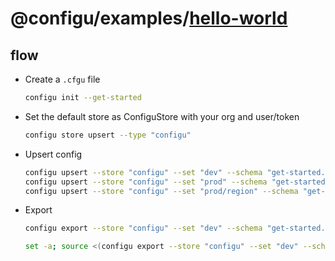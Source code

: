 # @configu/examples/[hello-world](https://en.wikipedia.org/wiki/%22Hello,_World!%22_program)

## flow

- Create a `.cfgu` file
  ```bash
  configu init --get-started
  ```
- Set the default store as ConfiguStore with your org and user/token
  ```bash
  configu store upsert --type "configu"
  ```
- Upsert config
  ```bash
  configu upsert --store "configu" --set "dev" --schema "get-started.cfgu.json" --config "GREETING=hey" --config "SUBJECT=<VALUE>"
  configu upsert --store "configu" --set "prod" --schema "get-started.cfgu.json" -c "SUBJECT=<VALUE>"
  configu upsert --store "configu" --set "prod/region" --schema "get-started.cfgu.json" -c "GREETING=welcome"
  ```
- Export
  ```bash
  configu export --store "configu" --set "dev" --schema "get-started.cfgu.json" --run "<EXECUTABLE>"

  set -a; source <(configu export --store "configu" --set "dev" --schema "get-started.cfgu.json" --source); set +a && <EXECUTABLE>
  ```

